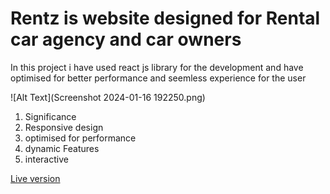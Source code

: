# Rentz is website designed for Rental car agency and car owners 

In this project i have used react js library for the development and have optimised for better performance and seemless experience for the user 

![Alt Text](Screenshot 2024-01-16 192250.png)

1. Significance
 1. Responsive design
 2. optimised for performance
 3. dynamic Features
 4. interactive
    

[Live version]([https://rentz-rental.netlify.app/](https://rentingcar.netlify.app/)https://rentingcar.netlify.app/])
